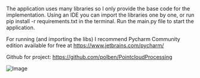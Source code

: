 The application uses many libraries so I only provide the base code for the implementation.
Using an IDE you can import the libraries one by one, or run pip install -r requirements.txt in the terminal.
Run the main.py file to start the application. 

For running (and importing the libs) I recommend Pycharm Community edition available for free at https://www.jetbrains.com/pycharm/

Github for project: https://github.com/polben/PointcloudProcessing

![Image](https://github.com/user-attachments/assets/559d5818-c460-434d-8306-430647b50aa3)

